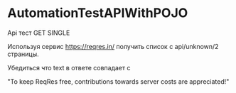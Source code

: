 # AutomationTestAPIWithPOJO

Api тест GET SINGLE <RESOURCE>

Используя сервис https://reqres.in/ получить список с api/unknown/2 страницы.

Убедиться что text в ответе совпадает с

"To keep ReqRes free, contributions towards server costs are appreciated!"
